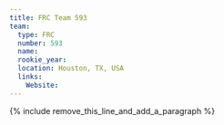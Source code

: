 ```yaml
---
title: FRC Team 593
team:
  type: FRC
  number: 593
  name:
  rookie_year:
  location: Houston, TX, USA
  links:
    Website:
---
```


{% include remove_this_line_and_add_a_paragraph %}